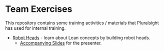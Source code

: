 # Team Exercises
This repository contains some training activities / materials that Pluralsight has used for internal training.

* [Robot Heads](robot-heads/) - learn about Lean concepts by building robot heads.
    * [Accompanying Slides](https://docs.google.com/presentation/d/1P8buUYm4OhxJJyUGccTzQJPePjCeOjokgsYSfAfTi3Y/edit?usp=sharing) for the presenter.
